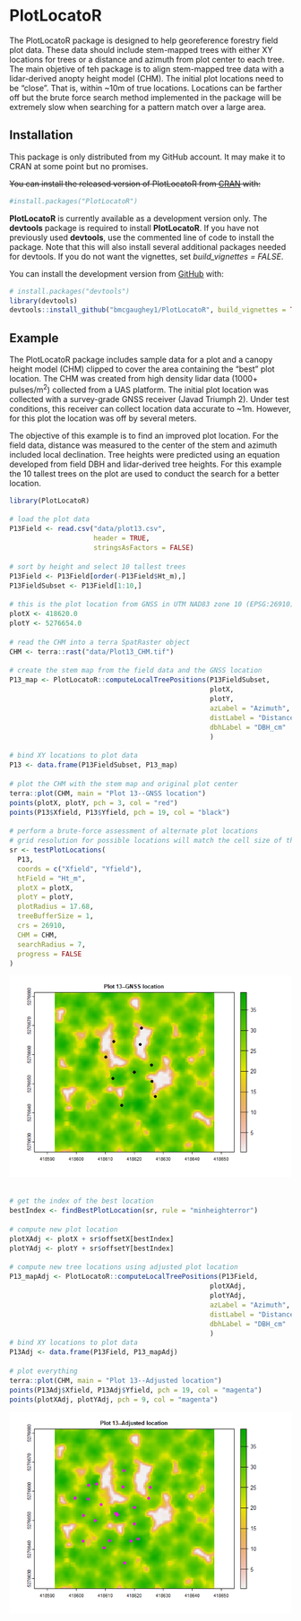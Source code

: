 
<!-- README.md is generated from README.Rmd. Please edit that file -->

# PlotLocatoR

<!-- badges: start -->
<!-- badges: end -->

The PlotLocatoR package is designed to help georeference forestry field
plot data. These data should include stem-mapped trees with either XY
locations for trees or a distance and azimuth from plot center to each
tree. The main objetive of teh package is to align stem-mapped tree data
with a lidar-derived anopty height model (CHM). The initial plot
locations need to be “close”. That is, within \~10m of true locations.
Locations can be farther off but the brute force search method
implemented in the package will be extremely slow when searching for a
pattern match over a large area.

## Installation

This package is only distributed from my GitHub account. It may make it
to CRAN at some point but no promises.

~~You can install the released version of PlotLocatoR from
[CRAN](https://CRAN.R-project.org) with:~~

``` r
#install.packages("PlotLocatoR")
```

**PlotLocatoR** is currently available as a development version only.
The **devtools** package is required to install **PlotLocatoR**. If you
have not previously used **devtools**, use the commented line of code to
install the package. Note that this will also install several additional
packages needed for devtools. If you do not want the vignettes, set
*build_vignettes = FALSE*.

You can install the development version from
[GitHub](https://github.com/) with:

``` r
# install.packages("devtools")
library(devtools)
devtools::install_github("bmcgaughey1/PlotLocatoR", build_vignettes = TRUE)
```

## Example

The PlotLocatoR package includes sample data for a plot and a canopy
height model (CHM) clipped to cover the area containing the “best” plot
location. The CHM was created from high density lidar data (1000+
pulses/m<sup>2</sup>) collected from a UAS platform. The initial plot
location was collected with a survey-grade GNSS receiver (Javad Triumph
2). Under test conditions, this receiver can collect location data
accurate to \~1m. However, for this plot the location was off by several
meters.

The objective of this example is to find an improved plot location. For
the field data, distance was measured to the center of the stem and
azimuth included local declination. Tree heights were predicted using an
equation developed from field DBH and lidar-derived tree heights. For
this example the 10 tallest trees on the plot are used to conduct the
search for a better location.

``` r
library(PlotLocatoR)

# load the plot data
P13Field <- read.csv("data/plot13.csv", 
                     header = TRUE,
                     stringsAsFactors = FALSE)

# sort by height and select 10 tallest trees
P13Field <- P13Field[order(-P13Field$Ht_m),]
P13FieldSubset <- P13Field[1:10,]

# this is the plot location from GNSS in UTM NAD83 zone 10 (EPSG:26910)
plotX <- 418620.0
plotY <- 5276654.0

# read the CHM into a terra SpatRaster object
CHM <- terra::rast("data/Plot13_CHM.tif")

# create the stem map from the field data and the GNSS location
P13_map <- PlotLocatoR::computeLocalTreePositions(P13FieldSubset,
                                                  plotX,
                                                  plotY,
                                                  azLabel = "Azimuth",
                                                  distLabel = "Distance",
                                                  dbhLabel = "DBH_cm"
                                                  )

# bind XY locations to plot data
P13 <- data.frame(P13FieldSubset, P13_map)

# plot the CHM with the stem map and original plot center
terra::plot(CHM, main = "Plot 13--GNSS location")
points(plotX, plotY, pch = 3, col = "red")
points(P13$Xfield, P13$Yfield, pch = 19, col = "black")

# perform a brute-force assessment of alternate plot locations
# grid resolution for possible locations will match the cell size of the CHM
sr <- testPlotLocations(
  P13,
  coords = c("Xfield", "Yfield"),
  htField = "Ht_m",
  plotX = plotX,
  plotY = plotY,
  plotRadius = 17.68,
  treeBufferSize = 1,
  crs = 26910,
  CHM = CHM,
  searchRadius = 7,
  progress = FALSE
)
```

![](README_files/figure-gfm/unnamed-chunk-2-1.png)<!-- -->

``` r

# get the index of the best location
bestIndex <- findBestPlotLocation(sr, rule = "minheighterror")

# compute new plot location
plotXAdj <- plotX + sr$offsetX[bestIndex]
plotYAdj <- plotY + sr$offsetY[bestIndex]

# compute new tree locations using adjusted plot location
P13_mapAdj <- PlotLocatoR::computeLocalTreePositions(P13Field,
                                                  plotXAdj,
                                                  plotYAdj,
                                                  azLabel = "Azimuth",
                                                  distLabel = "Distance",
                                                  dbhLabel = "DBH_cm"
                                                  )
# bind XY locations to plot data
P13Adj <- data.frame(P13Field, P13_mapAdj)

# plot everything
terra::plot(CHM, main = "Plot 13--Adjusted location")
points(P13Adj$Xfield, P13Adj$Yfield, pch = 19, col = "magenta")
points(plotXAdj, plotYAdj, pch = 9, col = "magenta")
```

![](README_files/figure-gfm/unnamed-chunk-2-2.png)<!-- -->
